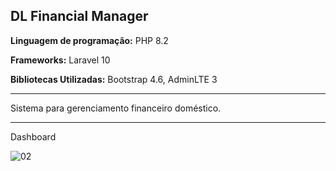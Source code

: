 <h2>DL Financial Manager</h2>

<p><b>Linguagem de programação:</b> PHP 8.2</p>
<p><b>Frameworks:</b> Laravel 10</p>
<p><b>Bibliotecas Utilizadas:</b> Bootstrap 4.6, AdminLTE 3</p>

<hr/>

Sistema para gerenciamento financeiro doméstico.

<hr/>

Dashboard

![02](https://github.com/darlinton2000/laravel_adminlte/assets/46008964/73b42da7-5d66-43f3-a2b3-300eb7a03327)
